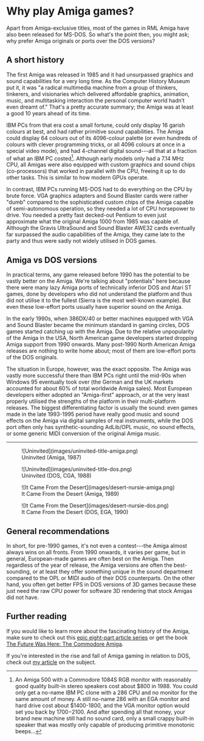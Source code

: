 # Why play Amiga games?

Apart from Amiga-exclusive titles, most of the games in RML Amiga have also
been released for MS-DOS. So what's the point then, you might ask; why prefer
Amiga originals or ports over the DOS versions?

## A short history 

The first Amiga was released in 1985 and it had unsurpassed graphics and sound
capabilities for a very long time. As the Computer History Museum put it, it
was "a radical multimedia machine from a group of thinkers, tinkerers, and
visionaries which delivered affordable graphics, animation, music, and
multitasking interaction the personal computer world hadn’t even dreamt of."
That's a pretty accurate summary; the Amiga was at least a good 10 years ahead
of its time.

IBM PCs from that era cost a small fortune, could only display 16 garish
colours at best, and had rather primitive sound capabilities. The Amiga could
display 64 colours out of its 4096-colour palette (or even hundreds of colours
with clever programming tricks, or all 4096 colours at once in a special video
mode), and had 4-channel digital sound---all that at a fraction of what an IBM
PC costed[^1]. Although early models only had a 7.14 MHz CPU, all Amigas were also
equipped with custom graphics and sound chips (co-processors) that worked in
parallel with the CPU, freeing it up to do other tasks. This is similar to how
modern GPUs operate.

In contrast, IBM PCs running MS-DOS had to do everything on the CPU by
brute force. VGA graphics adapters and Sound Blaster cards were rather "dumb"
compared to the sophisticated custom chips of the Amiga capable of
semi-autonomous operation, so they needed a lot of CPU horsepower to drive.
You needed a pretty fast decked-out Pentium to even just approximate what the
original Amiga 1000 from 1985 was capable of. Although the Gravis UltraSound
and Sound Blaster AWE32 cards eventually far surpassed the audio capabilities
of the Amiga, they came late to the party and thus were sadly not widely
utilised in DOS games.

## Amiga vs DOS versions

In practical terms, any game released before 1990 has the potential to be
vastly better on the Amiga. We're talking about "potentials" here because
there were many lazy Amiga ports of technically inferior DOS and Atari ST
games, done by developers who did not understand the platform and thus did not
utilise it to the fullest (Sierra is the most well-known example). But even
these low-effort ports usually have superior sound on the Amiga.

In the early 1990s, when 386DX/40 or better machines equipped with VGA and
Sound Blaster became the minimum standard in gaming circles, DOS games started
catching up with the Amiga. Due to the relative unpopularity of the Amiga in
the USA, North American game developers started dropping Amiga support from
1990 onwards. Many post-1990 North American Amiga releases are nothing to
write home about; most of them are low-effort ports of the DOS originals.

The situation in Europe, however, was the exact opposite. The Amiga was vastly
more successful there than IBM PCs right until the mid-90s when Windows 95
eventually took over (the German and the UK markets accounted for about
60% of total worldwide Amiga sales). Most European developers either adopted an
"Amiga-first" approach, or at the very least properly utilised the strengths
of the platform in their multi-platform releases. The biggest differentiating
factor is usually the sound: even games made in the late 1993-1995 period have
really good music and sound effects on the Amiga via digital samples of real
instruments, while the DOS port often only has synthetic-sounding AdLib/OPL
music, no sound effects, or some generic MIDI conversion of the original Amiga
music.

---

<div class="grid" markdown>

<figure markdown="span">
  ![Uninvited](images/uninvited-title-amiga.png)
  <figcaption>Uninvited (Amiga, 1987)</figcaption>
</figure>

<figure markdown="span">
  ![Uninvited](images/uninvited-title-dos.png)

  <figcaption>Uninvited (DOS, CGA, 1988)</figcaption>
</figure>


</div>

<div class="grid" markdown>

<figure markdown="span">
  ![It Came From the Desert](images/desert-nursie-amiga.png)
  <figcaption>It Came From the Desert (Amiga, 1989)</figcaption>
</figure>

<figure markdown="span">
  ![It Came From the Desert](images/desert-nursie-dos.png)
  <figcaption>It Came From the Desert (DOS, EGA, 1990)</figcaption>
</figure>

</div>

## General recommendations

In short, for pre-1990 games, it's not even a contest---the Amiga almost
always wins on all fronts. From 1990 onwards, it varies per game, but in
general, European-made games are often best on the Amiga. Then regardless of
the year of release, the Amiga versions are often the best-sounding, or at
least they offer something unique in the sound department compared to the OPL
or MIDI audio of their DOS counterparts. On the other hand, you often get
better FPS in DOS versions of 3D games because these just need the raw CPU power
for software 3D rendering that stock Amigas did not have.

## Further reading

If you would like to learn more about the fascinating history of the Amiga, 
make sure to check out this [epic eight-part article series](https://arstechnica.com/gadgets/2015/07/the-amiga-turns-30-nobody-had-ever-designed-a-personal-computer-this-way/) or get the book [The Future Was Here: The Commodore Amiga](https://mitpress.mit.edu/9780262535694/the-future-was-here/).

If you're interested in the rise and fall of Amiga gaming in relation to
DOS, check out [my
article](https://blog.johnnovak.net/2023/01/02/gaming-on-the-amiga-part-1-amiga-500-is-all-you-need/)
on the subject.


[^1]: An Amiga 500 with a Commodore 1084S RGB monitor with reasonably good
    quality built-in stereo speakers cost about $800 in 1988. You could only
    get a no-name IBM PC clone with a 286 CPU and no monitor for the same
    amount of money. A still no-name 286 with an EGA monitor and hard drive
    cost about $1400-1800, and the VGA monitor option would set you back by
    $1700-$2100. And after spending all that money, your brand new machine
    still had no sound card, only a small crappy built-in speaker that was
    mostly only capable of producing primitive monotonic beeps...
